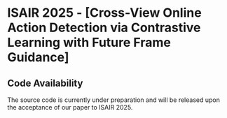 # ISAIR 2025 - [Cross-View Online Action Detection via Contrastive Learning with Future Frame Guidance]

## Code Availability
The source code is currently under preparation and will be released upon the acceptance of our paper to ISAIR 2025.
